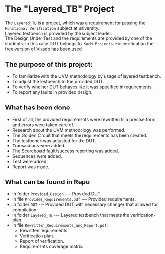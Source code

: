 # The "Layered_TB" Project
The `Layered_TB` is a project, which was a requirement for passing the `Functional Verification` subject at university. <br>
Layered testbench is provided by the subject leader. <br>
The Design Under Test and the requirements are provided by one of the students. In this case DUT belongs to: `KaeM-Projects`.
For verification the free version of Vivado has been used.

## The purpose of this project:
+ To familiarize with the UVM methodology by usage of layered testbench.
+ To adjust the testbench to the provided DUT.
+ To verify whether DUT behaves like it was specified in requirements.
+ To report any faults in provided design.

## What has been done
+ First of all, the provided requirements were rewritten to a precise form and errors were taken care of.
+ Research about the UVM methodology was performed.
+ The Golden Circuit that meets the requirements has been created.
+ The testbench was adjusted for the DUT.
+ Transactions were added.
+ The Scoreboard fault/success reporting was added.
+ Sequences were added.
+ Test were added.   
+ Report was made.

## What can be found in Repo
+ in folder `Provided_Design` ---         Provided DUT.
+ in file `Provided_Requirements.pdf` --- Provided requirements.
+ in folder `DUT` ---                     Provided DUT with necessary changes that allowed for compilation.
+ in folder `Layered_TB` ---              Layered testbench that meets the verification-plan.
+ in file `Rewritten_Requirements_and_Report.pdf`: 
  + Rewritten requirements.
  + Verification plan.
  + Report of verification.
  + Requirements coverage matrix.